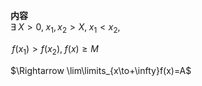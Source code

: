 **内容**  
$\exists\;X>0,\;x_1,x_2>X,\;x_1<x_2,\;$  
  
$\,f(x_1)>f(x_2),\;f(x)\geq M$  
  
$\Rightarrow \lim\limits_{x\to+\infty}f(x)=A$  
